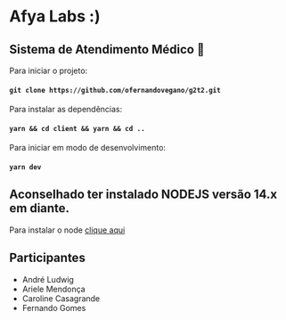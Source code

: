 # Afya Labs :)
## Sistema de Atendimento Médico :hospital:

Para iniciar o projeto:

#### `git clone https://github.com/ofernandovegano/g2t2.git`

Para instalar as dependências:

#### `yarn && cd client && yarn && cd ..`

Para iniciar em modo de desenvolvimento:

#### `yarn dev`

## Aconselhado ter instalado NODEJS versão 14.x em diante.

Para instalar o node [clique aqui](https://nodejs.org/en/)

## Participantes

- André Ludwig
- Ariele Mendonça
- Caroline Casagrande
- Fernando Gomes
